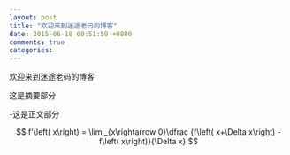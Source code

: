 ```yaml
---
layout: post
title: "欢迎来到迷途老码的博客"
date: 2015-06-18 00:51:59 +0800
comments: true
categories: 
---
```


欢迎来到迷途老码的博客

这是摘要部分

-这是正文部分

$$
f'\left( x\right) = \lim _{x\rightarrow 0}\dfrac {f\left( x+\Delta x\right) - f\left( x\right)}{\Delta x}
$$
